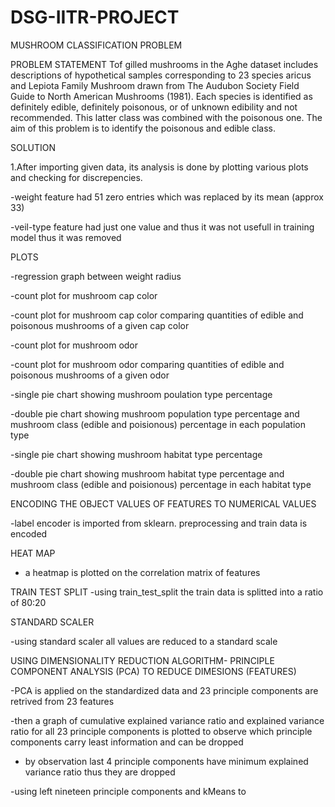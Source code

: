 # DSG-IITR-PROJECT
MUSHROOM CLASSIFICATION PROBLEM

PROBLEM STATEMENT
Tof gilled mushrooms in the Aghe dataset includes descriptions of hypothetical samples corresponding to 23 species aricus and Lepiota Family Mushroom drawn from The Audubon Society Field Guide to North American Mushrooms (1981). Each species is identified as definitely edible, definitely poisonous, or of unknown edibility and not recommended. This latter class was combined with the poisonous one. The aim of this problem is to identify the poisonous and edible class. 

SOLUTION

1.After importing given data, its analysis is done by plotting various plots and checking for discrepencies.
 
  -weight feature had 51 zero entries which was replaced by its mean (approx 33)
  
  -veil-type feature had just one value and thus it was not usefull in training model thus it was removed
  
  PLOTS
  
  -regression graph between weight radius
  
  -count plot for mushroom cap color
  
  -count plot for mushroom cap color comparing quantities of edible and poisonous mushrooms of a given cap color
  
  -count plot for mushroom odor
  
  -count plot for mushroom odor comparing quantities of edible and poisonous mushrooms of a given odor
  
  -single pie chart showing mushroom poulation type percentage
  
  -double pie chart showing mushroom population type percentage and mushroom class (edible and poisionous) percentage in each      population type
  
  -single pie chart showing mushroom habitat type percentage
  
  -double pie chart showing mushroom habitat type percentage and mushroom class (edible and poisionous) percentage in each      habitat type
  
ENCODING THE OBJECT VALUES OF FEATURES TO NUMERICAL VALUES
  
  -label encoder is imported from sklearn. preprocessing and train data is encoded
  
HEAT MAP
  
  - a heatmap is plotted on the correlation matrix of features
 
TRAIN TEST SPLIT
  -using train_test_split the train data is splitted into a ratio of 80:20
  
STANDARD SCALER
  
  -using standard scaler all values are reduced to a standard scale
  
USING DIMENSIONALITY REDUCTION ALGORITHM- PRINCIPLE COMPONENT ANALYSIS (PCA) TO REDUCE DIMESIONS (FEATURES)
  
  -PCA is applied on the standardized data and 23 principle components are retrived from 23 features
 
  -then a graph of cumulative explained variance ratio and explained variance ratio for all 23 principle components is          plotted to observe which principle components carry least information and can be dropped
  
  - by observation last 4 principle components have minimum explained variance ratio thus they are dropped
  
  -using left nineteen principle components and kMeans to 
  
  
  
  
  
  
  
  
  
  
  
  
  
  
  
  
  
  
  
  
  
  
  
  
  
  
  
  
  
  
  
  
  
  
  
  
  
  
  
  
  
  
  
  
  
  
  
  
  
  
  
